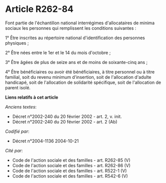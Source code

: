# Article R262-84

Font partie de l'échantillon national interrégimes d'allocataires de minima sociaux les personnes qui remplissent les
conditions suivantes :

1° Être inscrites au répertoire national d'identification des personnes physiques ;

2° Être nées entre le 1er et le 14 du mois d'octobre ;

3° Être âgées de plus de seize ans et de moins de soixante-cinq ans ;

4° Être bénéficiaires ou avoir été bénéficiaires, à titre personnel ou à titre familial, soit du revenu minimum d'insertion,
soit de l'allocation d'adulte handicapé, soit de l'allocation de solidarité spécifique, soit de l'allocation de parent isolé.

**Liens relatifs à cet article**

_Anciens textes_:

  - Décret n°2002-240 du 20 février 2002 - art. 2, v. init.
  - Décret n°2002-240 du 20 février 2002 - art. 2 (Ab)

_Codifié par_:

  - Décret n°2004-1136 2004-10-21

_Cité par_:

  - Code de l'action sociale et des familles - art. R262-85 (V)
  - Code de l'action sociale et des familles - art. R262-86 (V)
  - Code de l'action sociale et des familles - art. R522-1 (V)
  - Code de l'action sociale et des familles - art. R542-6 (V)
